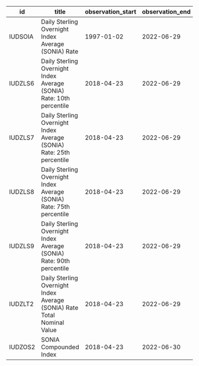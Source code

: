 | id      | title                                                                   | observation_start   | observation_end   |
|---------|-------------------------------------------------------------------------|---------------------|-------------------|
| IUDSOIA | Daily Sterling Overnight Index Average (SONIA) Rate                     | 1997-01-02          | 2022-06-29        |
| IUDZLS6 | Daily Sterling Overnight Index Average (SONIA) Rate: 10th percentile    | 2018-04-23          | 2022-06-29        |
| IUDZLS7 | Daily Sterling Overnight Index Average (SONIA) Rate: 25th percentile    | 2018-04-23          | 2022-06-29        |
| IUDZLS8 | Daily Sterling Overnight Index Average (SONIA) Rate: 75th percentile    | 2018-04-23          | 2022-06-29        |
| IUDZLS9 | Daily Sterling Overnight Index Average (SONIA) Rate: 90th percentile    | 2018-04-23          | 2022-06-29        |
| IUDZLT2 | Daily Sterling Overnight Index Average (SONIA) Rate Total Nominal Value | 2018-04-23          | 2022-06-29        |
| IUDZOS2 | SONIA Compounded Index                                                  | 2018-04-23          | 2022-06-30        |